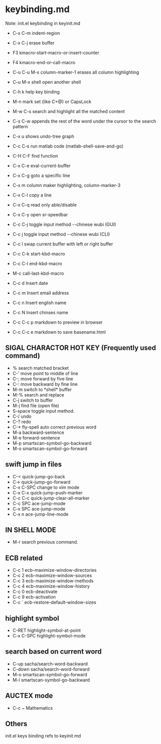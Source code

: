 keybinding.md
=============
Note: init.el keybinding in keyinit.md  

* C-x C-m  indent-region
* C-x C-j  erase buffer
* F3       kmacro-start-macro-or-insert-counter
* F4       kmacro-end-or-call-macro
* C-u C-u  M-x column-marker-1 erases all column highlighting
* C-u M-x shell open another shell
* C-h k    help key binding
* M-n      mark set (like C+@) or CapsLock
* M-w C-s  search and highlight all the matched content
* C-s C-w  appends the rest of the word under the cursor to the search pattern

* C-x u    shows undo-tree graph
* C-c C-s  run matlab code (matlab-shell-save-and-go)
* C-H C-F  find function
* C-x C-e  eval-current-buffer
* C-x C-g  goto a specific line
* C-x m    column maker highlighting, column-marker-3

* C-x C-l  copy a line
* C-x C-q  read only able/disable
* C-x C-y  open sr-speedbar
* C-c C-j  toggle input method --chinese wubi (GUI)
* C-c j    toggle input method --chinese wubi (CLI)
* C-c l    swap current buffer with left or right buffer
* C-c C-k  start-kbd-macro
* C-c C-l  end-kbd-macro
* M-c      call-last-kbd-macro
* C-c d    Insert date
* C-c m    Insert email address
* C-c n    Insert english name
* C-c N    Insert chinses name
* C-c C-c p markdown to preview in browser
* C-c C-c e markdown to save basename.html

## SIGAL CHARACTOR HOT KEY (Frequently used command)
* %        search matched bracket
* C-'      move point to middle of line
* C-;      move forward by five line
* C-:      move backward by fine line
* M-m      switch to \*shell\* buffer
* M-%      search and replace
* C-j      switch to buffer
* M-j      find file (open file)
* S-space  toggle input method.
* C-/      undo
* C-?      redo
* C-*      fly-spell auto correct previous word
* M-a      backward-sentence
* M-e      forward-sentence
* M-p      smartscan-symbol-go-backward
* M-o      smartscan-symbol-go-forward

## swift jump in files
* C-<          quick-jump-go-back
* C->          quick-jump-go-forward
* C-x C-SPC    change to vim mode
* C-x C-x      quick-jump-push-marker
* C-c C-c      quick-jump-clear-all-marker
* C-c SPC      ace-jump-mode
* C-x SPC      ace-jump-mode
* C-x n        ace-jump-line-mode

## IN SHELL MODE
* M-r      search previous command.

## ECB related
* C-c 1   ecb-maximize-window-directories
* C-c 2   ecb-maximize-window-sources
* C-c 3   ecb-maximize-window-methods
* C-c 4   ecb-maximize-window-history
* C-c 0   ecb-deactivate
* C-c 9   ecb-activation
* C-c `   ecb-restore-default-window-sizes

## highlight symbol
* C-RET      highlight-symbol-at-point
* C-x C-SPC  highlight-symbol-mode

## search based on current word
* C-up    sacha/search-word-backward
* C-down  sacha/search-word-forward
* M-o  smartscan-symbol-go-forward
* M-l  smartscan-symbol-go-backward

## AUCTEX mode
* C-c ~ Mathematics

## Others
init.el keys binding refs to keyinit.md
